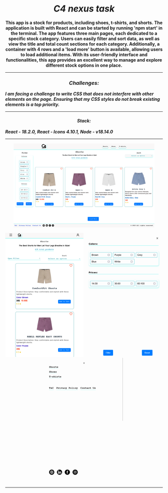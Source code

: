 <h1 align="center"><i>C4 nexus task </i></h1>

<p align="center"><b>This app is a stock for products, including shoes, t-shirts, and shorts. The application is built with React and can be started by running 'npm start' in the terminal.
The app features three main pages, each dedicated to a specific stock category. Users can easily filter and sort data, as well as view the title and total count sections for each category. Additionally, a container with 4 rows and a 'load more' button is available, allowing users to load additional items.
With its user-friendly interface and functionalities, this app provides an excellent way to manage and explore different stock options in one place.</b> </p>

<hr/>
<h3 align="center"><i>Challenges: </i></h3>
<i><b>I am facing a challenge to write CSS that does not interfere with other elements on the page. Ensuring that my CSS styles do not break existing elements is a top priority.</b></i>
<hr/>

<h4 align="center"><i>Stack: </i></h4>
<i><b>React - 18.2.0, </b></i>
<i><b>React - Icons 4.10.1, </b></i>
<i><b>Node -  v18.14.0</b></i>
<hr/>

<p align="center">
  <img src="./images/Desktop.png" width="450" alt='desktop' title="desktop">
</p>

<p align="center">
   <img src="./images/Mobile.png" width="250" alt="mobill" title="mobile">
  <img src="./images/Mobile-filter.png" alt='mobile filter' width="250" title="mobile filter">
  <img src="./images/Mobile-menu.png" alt='mobile filter' width="250" title="mobile menu"> 
</p>
<hr/>
